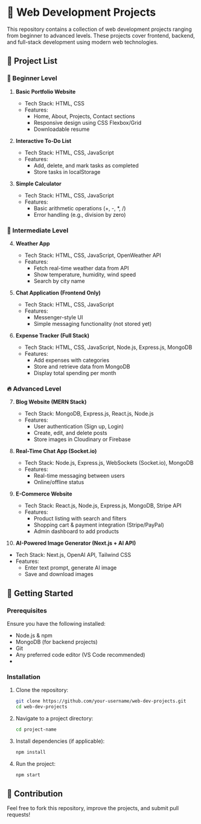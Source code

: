 # 🚀 Web Development Projects

This repository contains a collection of web development projects ranging from beginner to advanced levels. These projects cover frontend, backend, and full-stack development using modern web technologies.

## 📌 Project List

### 🔰 Beginner Level

1. **Basic Portfolio Website**
   - Tech Stack: HTML, CSS
   - Features:
     - Home, About, Projects, Contact sections
     - Responsive design using CSS Flexbox/Grid
     - Downloadable resume

2. **Interactive To-Do List**
   - Tech Stack: HTML, CSS, JavaScript
   - Features:
     - Add, delete, and mark tasks as completed
     - Store tasks in localStorage

3. **Simple Calculator**
   - Tech Stack: HTML, CSS, JavaScript
   - Features:
     - Basic arithmetic operations (+, -, *, /)
     - Error handling (e.g., division by zero)

### 🚀 Intermediate Level

4. **Weather App**
   - Tech Stack: HTML, CSS, JavaScript, OpenWeather API
   - Features:
     - Fetch real-time weather data from API
     - Show temperature, humidity, wind speed
     - Search by city name

5. **Chat Application (Frontend Only)**
   - Tech Stack: HTML, CSS, JavaScript
   - Features:
     - Messenger-style UI
     - Simple messaging functionality (not stored yet)

6. **Expense Tracker (Full Stack)**
   - Tech Stack: HTML, CSS, JavaScript, Node.js, Express.js, MongoDB
   - Features:
     - Add expenses with categories
     - Store and retrieve data from MongoDB
     - Display total spending per month

### 🔥 Advanced Level

7. **Blog Website (MERN Stack)**
   - Tech Stack: MongoDB, Express.js, React.js, Node.js
   - Features:
     - User authentication (Sign up, Login)
     - Create, edit, and delete posts
     - Store images in Cloudinary or Firebase

8. **Real-Time Chat App (Socket.io)**
   - Tech Stack: Node.js, Express.js, WebSockets (Socket.io), MongoDB
   - Features:
     - Real-time messaging between users
     - Online/offline status

9. **E-Commerce Website**
   - Tech Stack: React.js, Node.js, Express.js, MongoDB, Stripe API
   - Features:
     - Product listing with search and filters
     - Shopping cart & payment integration (Stripe/PayPal)
     - Admin dashboard to add products

10. **AI-Powered Image Generator (Next.js + AI API)**
   - Tech Stack: Next.js, OpenAI API, Tailwind CSS
   - Features:
     - Enter text prompt, generate AI image
     - Save and download images

## 🚀 Getting Started

### Prerequisites
Ensure you have the following installed:
- Node.js & npm
- MongoDB (for backend projects)
- Git
- Any preferred code editor (VS Code recommended)
- 
### Installation
1. Clone the repository:
   ```sh
   git clone https://github.com/your-username/web-dev-projects.git
   cd web-dev-projects
   ```
2. Navigate to a project directory:
   ```sh
   cd project-name
   ```
3. Install dependencies (if applicable):
   ```sh
   npm install
   ```
4. Run the project:
   ```sh
   npm start
   ```
   
## 🎯 Contribution
Feel free to fork this repository, improve the projects, and submit pull requests!
